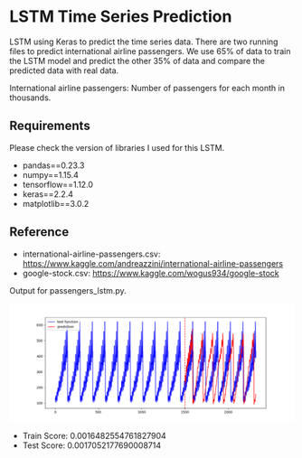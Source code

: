 # LSTM Time Series Prediction
LSTM using Keras to predict the time series data. There are two running files to predict international airline passengers. We use 65% of data to train the LSTM model and predict the other 35% of data and compare the predicted data with real data.

International airline passengers: Number of passengers for each month in thousands.

## Requirements
Please check the version of libraries I used for this LSTM.

- pandas==0.23.3
- numpy==1.15.4
- tensorflow==1.12.0
- keras==2.2.4
- matplotlib==3.0.2

## Reference
- international-airline-passengers.csv: https://www.kaggle.com/andreazzini/international-airline-passengers
- google-stock.csv: https://www.kaggle.com/wogus934/google-stock



Output for passengers_lstm.py.

![](images/passengers_lstm_result.png)

- Train Score: 0.0016482554761827904
- Test Score: 0.0017052177690008714
